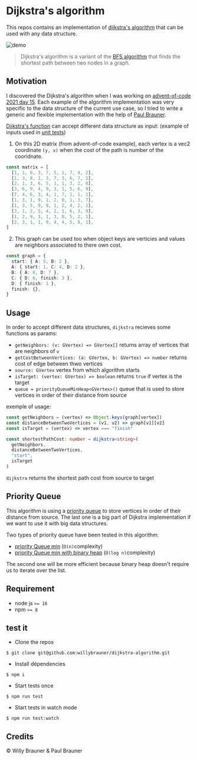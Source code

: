 # Dijkstra's algorithm

This repos contains an implementation of [dijkstra's algorithm](https://en.wikipedia.org/wiki/Dijkstra%27s_algorithm) that can be used with any data structure.

<img alt="demo" src="dijkstra.gif" />

> Dijkstra's algorithm is a variant of the [BFS algorithm](https://en.wikipedia.org/wiki/Breadth-first_search) that finds the shortest path between two nodes in a graph.

## Motivation

I discovered the Dijkstra's algorithm when I was working on [advent-of-code 2021 day 15](https://adventofcode.com/2021/day/15).
Each example of the algorithm implementation was very specific to the data structure of the current use case, so I tried to write a generic and flexible implementation with the help of [Paul Brauner](https://github.com/polux).

[Dijkstra's function](./src/dijkstra.ts) can accept different data structure as input:
(example of inputs used in [unit tests](./src/dijkstra.test.ts))

1. On this 2D matrix (from advent-of-code example), each vertex is a vec2 coordinate `(y, x)` when the cost of the path is number of the cooridnate.

```ts
const matrix = [
  [1, 1, 6, 3, 7, 5, 1, 7, 4, 2],
  [1, 3, 8, 1, 3, 7, 3, 6, 7, 2],
  [2, 1, 3, 6, 5, 1, 1, 3, 2, 8],
  [3, 6, 9, 4, 9, 3, 1, 5, 6, 9],
  [7, 4, 6, 3, 4, 1, 7, 1, 1, 1],
  [1, 3, 1, 9, 1, 2, 8, 1, 3, 7],
  [1, 3, 5, 9, 9, 1, 2, 4, 2, 1],
  [3, 1, 2, 5, 4, 2, 1, 6, 3, 9],
  [1, 2, 9, 3, 1, 3, 8, 5, 2, 1],
  [2, 3, 1, 1, 9, 4, 4, 5, 8, 1],
]
```

2. This graph can be used too when object keys are verticies and values are neighbors associated to there own cost.

```ts
const graph = {
  start: { A: 5, B: 2 },
  A: { start: 1, C: 4, D: 2 },
  B: { A: 8, D: 7 },
  C: { D: 6, finish: 3 },
  D: { finish: 1 },
  finish: {},
}
```

## Usage

In order to accept different data structures, `dijkstra` recieves some functions as params:

- `getNeighbors: (v: GVertex) => GVertex[]` returns array of vertices that are neighbors of `v`
- `getCostBetweenVertices: (a: GVertex, b: GVertex) => number` returns cost of edge between thwo vertices
- `source: GVertex` vertex from which algorithm starts
- `isTarget: (vertex: GVertex) => boolean` returns `true` if vertex is the target
- `queue = priorityQueueMinHeap<GVertex>()` queue that is used to store vertices in order of their distance from source

exemple of usage:

```ts
const getNeighbors = (vertex) => Object.keys(graph[vertex])
const distanceBetweenTwoVertices = (v1, v2) => graph[v1][v2]
const isTarget = (vertex) => vertex === "finish"

const shortestPathCost: number = dijkstra<string>(
  getNeighbors,
  distanceBetweenTwoVertices,
  "start",
  isTarget
)
```

`dijkstra` returns the shortest path cost from source to target

## Priority Queue

This algorithm is using a [priority queue](https://en.wikipedia.org/wiki/Priority_queue) to store vertices in order of their distance from source. The last one is a big part of Dijkstra implementation if we want to use it with big data structures.

Two types of priority queue have been tested in this algorithm:

- [priority Queue min](./src/priorityQueueMin.ts) (`O(n)`complexity)
- [priority Queue min with binary heap](./src/priorityQueueMinHeap.ts) (`O(log n)`complexity)

The second one will be more efficient because binary heap doesn't require us to iterate over the list.

## Requirement

- node js `>= 16`
- npm `>= 8`

## test it

- Clone the repos

```shell
$ git clone git@github.com:willybrauner/dijkstra-algorithm.git
```

- Install dépendencies

```shell
$ npm i
```

- Start tests once

```shell
$ npm run test
```

- Start tests in watch mode

```shell
$ npm run test:watch
```

## Credits

© Willy Brauner & Paul Brauner
